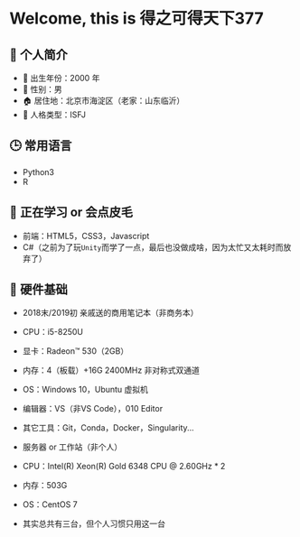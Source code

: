# Welcome, this is 得之可得天下377

## 👋 个人简介
- 🍼 出生年份：2000 年
- 🚻 性别：男
- 🏠 居住地：北京市海淀区（老家：山东临沂）
- 🕺 人格类型：<!--原INFJ（时隔6年左右再次测试）-->ISFJ

## 🕒 常用语言
- Python3
- R

## 🌱 正在学习 or 会点皮毛
- 前端：HTML5，CSS3，Javascript
- C#（之前为了玩`Unity`而学了一点，最后也没做成啥，因为太忙又太耗时而放弃了）

## 🔧 硬件基础
- 2018末/2019初 亲戚送的商用笔记本（非商务本）
 - CPU：i5-8250U
 - 显卡：Radeon™ 530（2GB）
 - 内存：4（板载）+16G 2400MHz 非对称式双通道
 - OS：Windows 10，Ubuntu 虚拟机
 - 编辑器：VS（非VS Code），010 Editor
 - 其它工具：Git，Conda，Docker，Singularity...

- 服务器 or 工作站（非个人）
 - CPU：Intel(R) Xeon(R) Gold 6348 CPU @ 2.60GHz * 2
 - 内存：503G
 - OS：CentOS 7
 - 其实总共有三台，但个人习惯只用这一台
